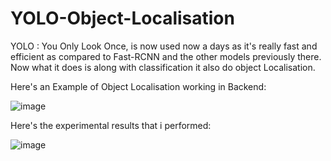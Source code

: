 # YOLO-Object-Localisation

YOLO : You Only Look Once, is now used now a days as it's really fast and efficient as compared to Fast-RCNN and the other models previously there. Now what it does is along with classification it also do object Localisation.

Here's an Example of Object Localisation working in Backend:

![image](https://user-images.githubusercontent.com/72427901/136604883-3df833fa-11fb-47ca-9b7f-888140ab09b0.png)


Here's the experimental results that i performed:

![image](https://user-images.githubusercontent.com/72427901/136605330-4378896c-f91e-48a9-bd5d-b8c49124f7eb.png)
